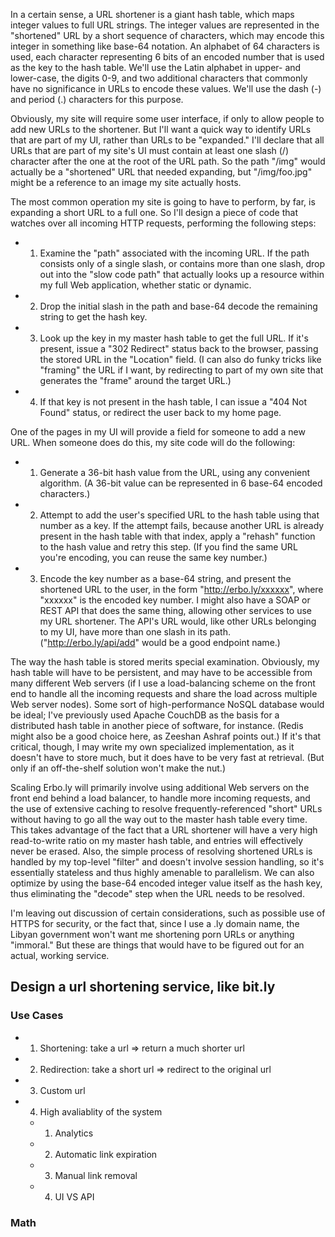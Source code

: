 In a certain sense, a URL shortener is a giant hash table, which maps integer values to full URL strings.  The integer values are represented in the "shortened" URL by a short sequence of characters, which may encode this integer in something like base-64 notation.  An alphabet of 64 characters is used, each character representing 6 bits of an encoded number that is used as the key to the hash table.  We'll use the Latin alphabet in upper- and lower-case, the digits 0-9, and two additional characters that commonly have no significance in URLs to encode these values.  We'll use the dash (-) and period (.) characters for this purpose.

Obviously, my site will require some user interface, if only to allow people to add new URLs to the shortener.  But I'll want a quick way to identify URLs that are part of my UI, rather than URLs to be "expanded."  I'll declare that all URLs that are part of my site's UI must contain at least one slash (/) character after the one at the root of the URL path.  So the path "/img" would actually be a "shortened" URL that needed expanding, but "/img/foo.jpg" might be a reference to an image my site actually hosts.

The most common operation my site is going to have to perform, by far, is expanding a short URL to a full one.  So I'll design a piece of code that watches over all incoming HTTP requests, performing the following steps:

+ 1. Examine the "path" associated with the incoming URL.  If the path consists only of a single slash, or contains more than one slash, drop out into the "slow code path" that actually looks up a resource within my full Web application, whether static or dynamic.
+ 2. Drop the initial slash in the path and base-64 decode the remaining string to get the hash key.
+ 3. Look up the key in my master hash table to get the full URL.  If it's present, issue a "302 Redirect" status back to the browser, passing the stored URL in the "Location" field. (I can also do funky tricks like "framing" the URL if I want, by redirecting to part of my own site that generates the "frame" around the target URL.)
+ 4. If that key is not present in the hash table, I can issue a "404 Not Found" status, or redirect the user back to my home page.

One of the pages in my UI will provide a field for someone to add a new URL.  When someone does do this, my site code will do the following:

+ 1. Generate a 36-bit hash value from the URL, using any convenient algorithm.  (A 36-bit value can be represented in 6 base-64 encoded characters.)
+ 2. Attempt to add the user's specified URL to the hash table using that number as a key.  If the attempt fails, because another URL is already present in the hash table with that index, apply a "rehash" function to the hash value and retry this step. (If you find the same URL you're encoding, you can reuse the same key number.)
+ 3. Encode the key number as a base-64 string, and present the shortened URL to the user, in the form "http://erbo.ly/xxxxxx", where "xxxxxx" is the encoded key number.
I might also have a SOAP or REST API that does the same thing, allowing other services to use my URL shortener.  The API's URL would, like other URLs belonging to my UI, have more than one slash in its path. ("http://erbo.ly/api/add" would be a good endpoint name.)

The way the hash table is stored merits special examination.  Obviously, my hash table will have to be persistent, and may have to be accessible from many different Web servers (if I use a load-balancing scheme on the front end to handle all the incoming requests and share the load across multiple Web server nodes).  Some sort of high-performance NoSQL database would be ideal; I've previously used Apache CouchDB as the basis for a distributed hash table in another piece of software, for instance.  (Redis might also be a good choice here, as Zeeshan Ashraf points out.)  If it's that critical, though, I may write my own specialized implementation, as it doesn't have to store much, but it does have to be very fast at retrieval.   (But only if an off-the-shelf solution won't make the nut.)

Scaling Erbo.ly will primarily involve using additional Web servers on the front end behind a load balancer, to handle more incoming requests, and the use of extensive caching to resolve frequently-referenced "short" URLs without having to go all the way out to the master hash table every time.  This takes advantage of the fact that a URL shortener will have a very high read-to-write ratio on my master hash table, and entries will effectively never be erased.  Also, the simple process of resolving shortened URLs is handled by my top-level "filter" and doesn't involve session handling, so it's essentially stateless and thus highly amenable to parallelism.  We can also optimize by using the base-64 encoded integer value itself as the hash key, thus eliminating the "decode" step when the URL needs to be resolved.

I'm leaving out discussion of certain considerations, such as possible use of HTTPS for security, or the fact that, since I use a .ly domain name, the Libyan government won't want me shortening porn URLs or anything "immoral."  But these are things that would have to be figured out for an actual, working service.


## Design a url shortening service, like bit.ly

### Use Cases
+ 1. Shortening: take a url => return a much shorter url
+ 2. Redirection: take a short url => redirect to the original url
+ 3. Custom url
+ 4. High avaliablity of the system
    + 1. Analytics
    + 2. Automatic link expiration
    + 3. Manual link removal
    + 4. UI VS API

### Math

